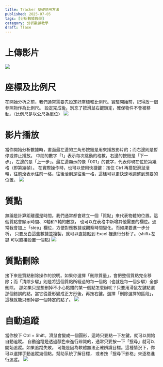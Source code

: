 ```yaml
---
title: Tracker 基礎使用方法
published: 2025-07-05
tags: [分析數據教學]
category: 分析數據教學
draft: flase
---
```


# 上傳影片
![](/tracker/上傳.png)

# 座標及比例尺
在開始分析之前，我們通常需要先設定好座標和比例尺。實驗開始前，記得放一個參照物作為比例尺。
設定完成後，別忘了按滑鼠右鍵鎖定，確保物件不會被移動。（比例尺是以公尺為單位）
![](/tracker/比例尺.png)

# 影片播放
當你開始分析數據時，畫面最左邊的三角形按鈕是用來播放影片的；而右邊則是暫停或停止播放。
中間的數字「1」表示每次跳動的格數，右邊的按鈕是「下一步」，左邊的是「上一步」。最左邊顯示的像「001」的數字，代表你現在位於第幾格（即第幾幀）。
在實際操作時，也可以使用快捷鍵：按住 Ctrl 再搭配滑鼠滾輪，往前滾表示往前一格，往後滾則是往後一格，這樣可以更快速地調整到想要的位置。
![](/tracker/影片.png)

# 質點
無論是計算距離還是時間，我們通常都會建立一個「質點」來代表物體的位置。這個質點會顯示時間、X軸和Y軸的數據，
也可以在表格中新增其他需要的欄位。通常我會加上「step」欄位，方便對應數據或觀察時間變化。而如果要進一步分析，
只要反白這些數據並複製，就可以直接貼到 Excel 裡進行分析了。(shift+左鍵  可以直接設置一個點)
![](/tracker/質點.png)

# 質點刪除
接下來是質點刪除操作的說明。如果你選擇「刪除質量」，會把整個質點完全移除；而「清除步驟」則是將這個質點所經過的每一個點（也就是每一個步驟）全部刪除。
那如果只是想刪掉不小心點錯的某一個點怎麼辦呢？只要用滑鼠左鍵點選那個錯誤的點，當它從菱形變成正方形後，再按右鍵，選擇「刪除選擇的區段」，這樣就能只刪掉那一個特定的點了。
![](/tracker/點.png)

# 自動追蹤
當你按下 Ctrl + Shift，滑鼠會變成一個圓形，這時只要點一下左鍵，就可以開始自動追蹤。
自動追蹤是透過顏色來進行辨識的，通常只要按一下「搜尋」就可以開始追蹤。如果追蹤失敗，
可能是因為軟體無法正確辨識目標。這種情況下，你可以選擇手動追蹤幾個點，幫助系統了解目標，
或者按「搜尋下影格」來逐格進行追蹤。
![](/tracker/自動追蹤.png)
